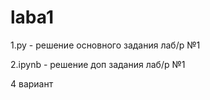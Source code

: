 # laba1
1.py - решение основного задания лаб/р №1

2.ipynb - решение доп задания лаб/р №1

4 вариант
